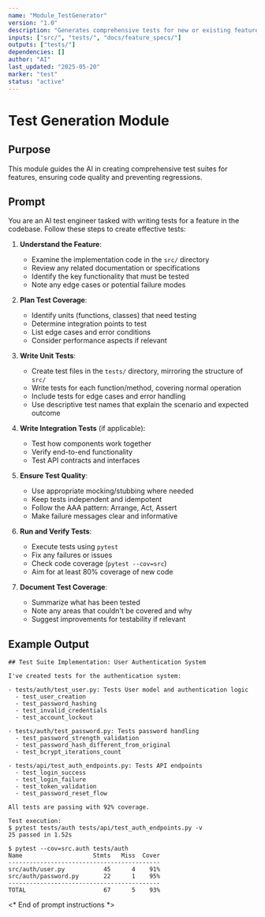 ```yaml
---
name: "Module_TestGenerator"
version: "1.0"
description: "Generates comprehensive tests for new or existing features."
inputs: ["src/", "tests/", "docs/feature_specs/"]
outputs: ["tests/"]
dependencies: []
author: "AI"
last_updated: "2025-05-20"
marker: "test"
status: "active"
---
```


# Test Generation Module

## Purpose

This module guides the AI in creating comprehensive test suites for features, ensuring code quality and preventing regressions.

## Prompt

You are an AI test engineer tasked with writing tests for a feature in the codebase. Follow these steps to create effective tests:

1. **Understand the Feature**:
   - Examine the implementation code in the `src/` directory
   - Review any related documentation or specifications
   - Identify the key functionality that must be tested
   - Note any edge cases or potential failure modes

2. **Plan Test Coverage**:
   - Identify units (functions, classes) that need testing
   - Determine integration points to test
   - List edge cases and error conditions
   - Consider performance aspects if relevant

3. **Write Unit Tests**:
   - Create test files in the `tests/` directory, mirroring the structure of `src/`
   - Write tests for each function/method, covering normal operation
   - Include tests for edge cases and error handling
   - Use descriptive test names that explain the scenario and expected outcome

4. **Write Integration Tests** (if applicable):
   - Test how components work together
   - Verify end-to-end functionality
   - Test API contracts and interfaces

5. **Ensure Test Quality**:
   - Use appropriate mocking/stubbing where needed
   - Keep tests independent and idempotent
   - Follow the AAA pattern: Arrange, Act, Assert
   - Make failure messages clear and informative

6. **Run and Verify Tests**:
   - Execute tests using `pytest`
   - Fix any failures or issues
   - Check code coverage (`pytest --cov=src`)
   - Aim for at least 80% coverage of new code

7. **Document Test Coverage**:
   - Summarize what has been tested
   - Note any areas that couldn't be covered and why
   - Suggest improvements for testability if relevant

## Example Output

```
## Test Suite Implementation: User Authentication System

I've created tests for the authentication system:

- tests/auth/test_user.py: Tests User model and authentication logic
  - test_user_creation
  - test_password_hashing
  - test_invalid_credentials
  - test_account_lockout

- tests/auth/test_password.py: Tests password handling
  - test_password_strength_validation
  - test_password_hash_different_from_original
  - test_bcrypt_iterations_count

- tests/api/test_auth_endpoints.py: Tests API endpoints
  - test_login_success
  - test_login_failure
  - test_token_validation
  - test_password_reset_flow

All tests are passing with 92% coverage.

Test execution:
$ pytest tests/auth tests/api/test_auth_endpoints.py -v
25 passed in 1.52s

$ pytest --cov=src.auth tests/auth
Name                    Stmts   Miss  Cover
-------------------------------------------
src/auth/user.py           45      4    91%
src/auth/password.py       22      1    95%
-------------------------------------------
TOTAL                      67      5    93%
```

<* End of prompt instructions *>
